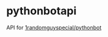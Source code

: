 # pythonbotapi
 API for [1randomguyspecial/pythonbot](https://github.com/1randomguyspecial/pythonbot)
